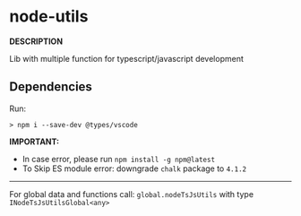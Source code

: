 # node-utils
**DESCRIPTION**

Lib with multiple function for typescript/javascript development

## Dependencies
Run:
```
> npm i --save-dev @types/vscode
```

**IMPORTANT:**
- In case error, please run `npm install -g npm@latest`
- To Skip ES module error: downgrade `chalk` package to `4.1.2`

---

For global data and functions call: `global.nodeTsJsUtils` with type `INodeTsJsUtilsGlobal<any>`

